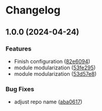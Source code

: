 # Changelog

## 1.0.0 (2024-04-24)


### Features

* Finish configuration ([82e6094](https://github.com/GersonRS/modern-gitops-stack-module-kube-prometheus-stack/commit/82e609416172b263287d7c68aa3505b54e5ee29a))
* module modularization ([53fe295](https://github.com/GersonRS/modern-gitops-stack-module-kube-prometheus-stack/commit/53fe295d8c2d8cee9c7a2f48e19e3f95927465f8))
* module modularization ([53d57e8](https://github.com/GersonRS/modern-gitops-stack-module-kube-prometheus-stack/commit/53d57e87d08483c4e67a927a505a6563da9fc537))


### Bug Fixes

* adjust repo name ([aba0617](https://github.com/GersonRS/modern-gitops-stack-module-kube-prometheus-stack/commit/aba06170a39827af51e7ba5a5dfff0423324e85c))
